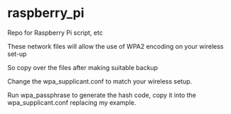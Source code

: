# raspberry_pi
Repo for Raspberry Pi script, etc

These network files will allow the use of WPA2 encoding on your wireless set-up

So copy over the files after making suitable backup

Change the wpa_supplicant.conf to match your wireless setup.

Run wpa_passphrase <SSID> <password> to generate the hash code, copy it into the wpa_supplicant.conf replacing my example.

